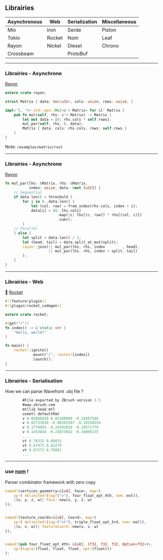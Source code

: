 ## Librairies

| Asynchronous | Web | Serialization | Miscellaneous |
| ---------- | --- | ------------- | ------ |
| Mio | Iron | Serde | Piston |
| Tokio | Rocket | Nom | Leaf |
| Rayon | Nickel | Diesel | Chrono |
| Crossbeam | | ProtoBuf | |

---

### Librairies - Asynchrone

[Rayon](https://github.com/nikomatsakis/rayon)

```rust
extern crate rayon;

struct Matrix { data: Vec<u32>, cols: usize, rows: usize, }

impl<'l, 'r> std::ops::Mul<&'r Matrix> for &l' Matrix {
    pub fn mul(self, rhs: &'r Matrix) -> Matrix {
        let mut data = [0; rhs.cols * self.rows];
        mul_par(self, rhs, 0, data);
        Matrix { data, cols: rhs.cols, rows: self.rows }
    }
}
```

Note:
`/examples/matrix/rust`

---

### Librairies - Asynchrone

[Rayon](https://github.com/nikomatsakis/rayon)

```rust
fn mul_par(lhs: &Matrix, rhs: &Matrix,
           index: usize, data: &mut [u32]) {
    // Sequential
    if data.len() < threshold {
        for i in 0..data.len() {
            let (col, row) = from_index(rhs.cols, index + i);
            data[i] = (0..lhs.cols)
                        .map(|c| lhs[(c, row)] * rhs[(col, c)])
                        .sum();
        }
    // Parallel
    } else {
        let split = data.len() / 2;
        let (head, tail) = data.split_at_mut(split);
        rayon::join(|| mul_par(lhs, rhs, index        , head),
                    || mul_par(lhs, rhs, index + split, tail)
        );
    }
}
```

---

### Librairies - Web

🚀 [Rocket](https://rocket.rs/)

```rust
#![feature(plugin)]
#![plugin(rocket_codegen)]

extern crate rocket;

#[get("/")]
fn index() -> &'static str {
    "Hello, world!"
}

fn main() {
    rocket::ignite()
            .mount("/", routes![index])
            .launch();
}
```

---

### Librairies - Serialisation

How we can parse Wavefront .obj file ?

```rust
        #File exported by ZBrush version 3.5
        #www.zbrush.com
        mtllib head.mtl
        usemtl defaultMat
        v 0.02866628 0.03189809 -0.18487546
        v 0.02733818 -0.00265587 -0.18358554
        v 0.1779453 -0.24393026 -0.19571779
        v 0.1453844 -0.23073842 -0.19898235
        ...
        vt 0.70332 0.80831
        vt 0.67975 0.82279
        vt 0.67272 0.79891
        ...
```

---

### use [nom](https://github.com/Geal/nom) !

Parser combinator framework with zero copy

```rust
named!(vertices_geometry<&[u8], Face>, map!(
    sp!( delimited!(tag!("v"), four_float_opt_4th, nom::eol)),
    |(x, y, z, w)| Face::new(x, y, z, w)
));


named!(texture_coords<&[u8], Coord>, map!(
    sp!( delimited!(tag!("vt"), triple_float_opt_3rd, nom::eol)),
    |(u, v, w))| TextureCoord::new(u, v, w)
));


named!(pub four_float_opt_4th< &[u8], (f32, f32, f32, Option<f32>)>, 
    sp!(tuple!(float, float, float, opt!(float)))
);
```